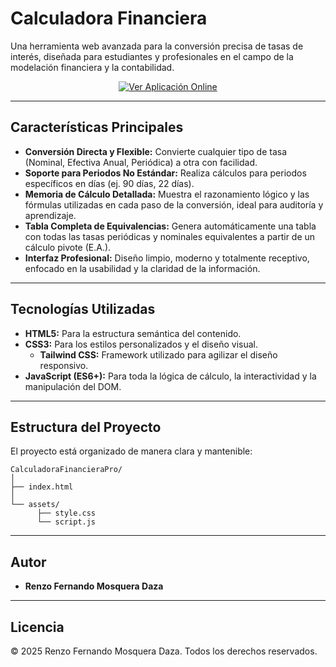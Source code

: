 # Calculadora Financiera

Una herramienta web avanzada para la conversión precisa de tasas de interés, diseñada para estudiantes y profesionales en el campo de la modelación financiera y la contabilidad.


<p align="center">
  <a href="https://renzofernando.github.io/CalculadoraFinanciera" target="_blank">
    <img src="https://img.shields.io/badge/Ver_Aplicación-Online-10B981?style=for-the-badge&logo=vercel&logoColor=white" alt="Ver Aplicación Online">
  </a>
</p>

---

## Características Principales

- **Conversión Directa y Flexible:** Convierte cualquier tipo de tasa (Nominal, Efectiva Anual, Periódica) a otra con facilidad.
- **Soporte para Periodos No Estándar:** Realiza cálculos para periodos específicos en días (ej. 90 días, 22 días).
- **Memoria de Cálculo Detallada:** Muestra el razonamiento lógico y las fórmulas utilizadas en cada paso de la conversión, ideal para auditoría y aprendizaje.
- **Tabla Completa de Equivalencias:** Genera automáticamente una tabla con todas las tasas periódicas y nominales equivalentes a partir de un cálculo pivote (E.A.).
- **Interfaz Profesional:** Diseño limpio, moderno y totalmente receptivo, enfocado en la usabilidad y la claridad de la información.

---

## Tecnologías Utilizadas

- **HTML5:** Para la estructura semántica del contenido.
- **CSS3:** Para los estilos personalizados y el diseño visual.
  - **Tailwind CSS:** Framework utilizado para agilizar el diseño responsivo.
- **JavaScript (ES6+):** Para toda la lógica de cálculo, la interactividad y la manipulación del DOM.

---

## Estructura del Proyecto

El proyecto está organizado de manera clara y mantenible:

```
CalculadoraFinancieraPro/
│
├── index.html 
│
└── assets/
      ├── style.css  
      └── script.js 
```

---

## Autor

* **Renzo Fernando Mosquera Daza**

---

## Licencia

© 2025 Renzo Fernando Mosquera Daza. Todos los derechos reservados.

